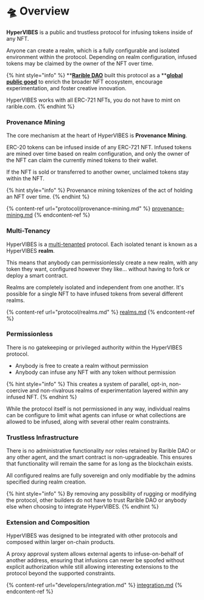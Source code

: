 # 🛸 Overview

**HyperVIBES** is a public and trustless protocol for infusing tokens inside of any NFT.&#x20;

Anyone can create a realm, which is a fully configurable and isolated environment within the protocol. Depending on realm configuration, infused tokens may be claimed by the owner of the NFT over time.

{% hint style="info" %}
****[**Rarible DAO**](https://discord.gg/ZtZqH7nfgG)** built this protocol as a **[**global public good**](https://newsletter.banklesshq.com/p/global-public-goods-and-the-protocol) to enrich the broader NFT ecosystem, encourage experimentation, and foster creative innovation.

HyperVIBES works with all ERC-721 NFTs, you do not have to mint on rarible.com.
{% endhint %}

### Provenance Mining

The core mechanism at the heart of HyperVIBES is **Provenance Mining**.

ERC-20 tokens can be infused inside of any ERC-721 NFT. Infused tokens are mined over time based on realm configuration, and only the owner of the NFT can claim the currently mined tokens to their wallet.

If the NFT is sold or transferred to another owner, unclaimed tokens stay within the NFT.

{% hint style="info" %}
Provenance mining tokenizes of the act of holding an NFT over time.
{% endhint %}

{% content-ref url="protocol/provenance-mining.md" %}
[provenance-mining.md](protocol/provenance-mining.md)
{% endcontent-ref %}

### Multi-Tenancy

HyperVIBES is a [multi-tenanted](https://en.wikipedia.org/wiki/Multitenancy) protocol. Each isolated tenant is known as a HyperVIBES **realm**.

This means that anybody can permissionlessly create a new realm, with any token they want, configured however they like... without having to fork or deploy a smart contract.

Realms are completely isolated and independent from one another. It's possible for a single NFT to have infused tokens from several different realms.

{% content-ref url="protocol/realms.md" %}
[realms.md](protocol/realms.md)
{% endcontent-ref %}

### Permissionless

There is no gatekeeping or privileged authority within the HyperVIBES protocol.

* Anybody is free to create a realm without permission
* Anybody can infuse any NFT with any token without permission

{% hint style="info" %}
This creates a system of parallel, opt-in, non-coercive and non-rivalrous realms of experimentation layered within any infused NFT.
{% endhint %}

While the protocol itself is not permissioned in any way, individual realms can be configure to limit what agents can infuse or what collections are allowed to be infused, along with several other realm constraints.

### Trustless Infrastructure

There is no administrative functionality nor roles retained by Rarible DAO or any other agent, and the smart contract is non-upgradeable. This ensures that functionality will remain the same for as long as the blockchain exists.

All configured realms are fully sovereign and only modifiable by the admins specified during realm creation.

{% hint style="info" %}
By removing any possibility of rugging or modifying the protocol, other builders do not have to trust Rarible DAO or anybody else when choosing to integrate HyperVIBES.
{% endhint %}

### Extension and Composition

HyperVIBES was designed to be integrated with other protocols and composed within larger on-chain products.&#x20;

A proxy approval system allows external agents to infuse-on-behalf of another address, ensuring that infusions can never be spoofed without explicit authorization while still allowing interesting extensions to the protocol beyond the supported constraints.

{% content-ref url="developers/integration.md" %}
[integration.md](developers/integration.md)
{% endcontent-ref %}
